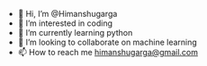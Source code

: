 - 👋 Hi, I’m @Himanshugarga
- 👀 I’m interested in coding
- 🌱 I’m currently learning python
- 💞️ I’m looking to collaborate on machine learning
- 📫 How to reach me himanshugarga@gmail.com

<!---
Himanshugarga/Himanshugarga is a ✨ special ✨ repository because its `README.md` (this file) appears on your GitHub profile.
You can click the Preview link to take a look at your changes.
--->
